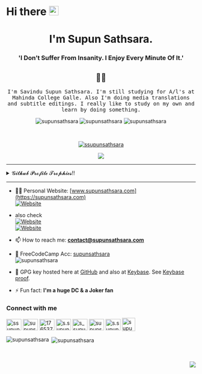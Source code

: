 # Hi there <img src="https://media.giphy.com/media/hvRJCLFzcasrR4ia7z/giphy.gif" width="25px">

<h1 align="center">I'm Supun Sathsara.</h1>
<h3 align="center"> 'I Don’t Suffer From Insanity. I Enjoy Every Minute Of It.'</h3>
<h2 align="center"> 👨‍💻 </h2>
<p align="center">
  <samp>I'm Savindu Supun Sathsara. I'm still studying for A/l's at Mahinda College Galle. Also I'm doing media translations and subtitle editings. I really like to study on my own and learn by doing something.
  </samp>
  <br>

<p align="center">
  <img src="https://img.shields.io/github/followers/supunsathsara?style=social" alt="supunsathsara" />
  <img src="https://komarev.com/ghpvc/?username=supunsathsara&label=Profile%20views&color=0e75b6&style=flat" alt="supunsathsara" />
  <img src="https://img.shields.io/badge/since-2022.01.24-lightgrey?style=plastic" alt="supunsathsara" />
</p>
<br>
  <p align="center"> <a href="https://instagram.com/s_supun_sathsara" target="blank"><img src="https://img.shields.io/badge/dynamic/json?url=https%3A%2F%2Fapi.swo.moe%2Fstats%2Finstagram%2FS_supun_sathsara&query=count&color=282c34&label=Follow+%40s_supun_sathsara&labelColor=d7417b&logo=instagram&logoColor=ffffff&suffix=+follows&cacheSeconds=3600" alt="ssupunsathsara" /></a>
</p>
<p align="center"> <a href="https://twitter.com/ssupunsathsara" target="blank"><img src="https://img.shields.io/badge/dynamic/json?url=https%3A%2F%2Fapi.swo.moe%2Fstats%2Ftwitter%2Fssupunsathsara&query=count&color=1da1f2&label=Follow+%40ssupunsathsara&labelColor=282c34&logo=twitter&suffix=+follows&cacheSeconds=3600" /></a> </p>

<hr>
<details>
  <summary>𝓖𝓲𝓽𝓱𝓾𝓫 𝓟𝓻𝓸𝓯𝓲𝓵𝓮 𝓣𝓻𝓸𝓹𝓱𝓲𝓮𝓼!!</summary>
  <br>
  <p align="left"> <a href="https://github.com/ryo-ma/github-profile-trophy"><img src="https://github-profile-trophy.vercel.app/?username=supunsathsara"  alt="supunsathsara" /></a> </p>
</details>  
<hr>

- 👨‍💻 Personal Website: [www.supunsathsara.com](https://supunsathsara.com) </br>
   [![Website](https://img.shields.io/website?label=supunsathsara.com&url=https%3A%2F%2Fsupunsathsara.github.io)](https://supunsathsara.com)
- also check 
  <br>[![Website](https://img.shields.io/website?label=supunsathsara.github.io&url=https%3A%2F%2Fsupunsathsara.github.io)](https://supunsathsara.github.io)
  <br>[![Website](https://img.shields.io/website?label=supunsathsara.bio.link&url=https%3A%2F%2Fsupunsathsara.bio.link)](https://supunsathsara.bio.link)

- 📫 How to reach me: **contact@supunsathsara.com**
- 🌟 FreeCodeCamp Acc: [supunsathsara](https://www.freecodecamp.org/supunsathsara) <br>
      <img src="https://img.shields.io/freecodecamp/points/supunsathsara?style=for-the-badge" alt="supunsathsara" />

- 🔑 GPG key hosted here at [GitHub](https://github.com/supunsathsara.gpg) and also at [Keybase](https://keybase.io/supunsathsara/pgp_keys.asc). See [Keybase proof](https://gist.github.com/supunsathsara/e990194ee5cd8ddd116d06d6d63b0f1d).

- ⚡ Fun fact: **I'm a huge DC & a Joker fan**

<h3 align="left">Connect with me</h3>
<p align="left">
<a href="https://twitter.com/ssupunsathsara" target="blank"><img align="center" src="https://raw.githubusercontent.com/rahuldkjain/github-profile-readme-generator/master/src/images/icons/Social/twitter.svg" alt="ssupunsathsara" height="30" width="40" /></a>
<a href="https://linkedin.com/in/supunsathsara" target="blank"><img align="center" src="https://raw.githubusercontent.com/rahuldkjain/github-profile-readme-generator/master/src/images/icons/Social/linked-in-alt.svg" alt="supunsathsara" height="30" width="40" /></a>
<a href="https://stackoverflow.com/users/17653777" target="blank"><img align="center" src="https://raw.githubusercontent.com/rahuldkjain/github-profile-readme-generator/master/src/images/icons/Social/stack-overflow.svg" alt="17653777" height="30" width="40" /></a>
<a href="https://fb.com/s.supun.sathsara" target="blank"><img align="center" src="https://raw.githubusercontent.com/rahuldkjain/github-profile-readme-generator/master/src/images/icons/Social/facebook.svg" alt="s.supun.sathsara" height="30" width="40" /></a>
<a href="https://instagram.com/s_supun_sathsara" target="blank"><img align="center" src="https://raw.githubusercontent.com/rahuldkjain/github-profile-readme-generator/master/src/images/icons/Social/instagram.svg" alt="s_supun_sathsara" height="30" width="40" /></a>
<a href="https://github.com/supunsathsara" target="blank"><img align="center" src="https://raw.githubusercontent.com/rahuldkjain/github-profile-readme-generator/master/src/images/icons/Social/github.svg" alt="supunsathsara" height="30" width="40" /></a>
<a href="https://m.me/s.supun.sathsara" target="blank"><img align="center" src="https://raw.githubusercontent.com/rahuldkjain/github-profile-readme-generator/master/src/images/icons/Social/messenger.svg" alt="s.supun.sathsara" height="30" width="40" /></a>
<a href="https://t.me/supun_sathsara" target="blank"><img align="center" src="https://img.icons8.com/color/50/000000/telegram-app--v1.png" alt="supun_sathsara" height="35" width="35" /></a>
</p>

<p><img align="left" src="https://github-readme-stats.vercel.app/api/top-langs?username=supunsathsara&show_icons=true&locale=en&layout=compact" alt="supunsathsara" /></p>

<p>&nbsp;<img align="center" src="https://github-readme-stats.vercel.app/api?username=supunsathsara&show_icons=true&locale=en" alt="supunsathsara" /></p>
<br>

<br>
<img align="right" src="https://img.shields.io/github/last-commit/supunsathsara/supunsathsara?style=plastic" />
